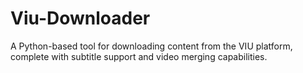 # Viu-Downloader
A Python-based tool for downloading content from the VIU platform, complete with subtitle support and video merging capabilities. 

